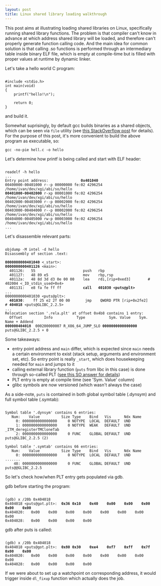 ```yaml
---
layout: post
title: Linux shared library loading walkthrough
---
```


This post aims at illustrating loading shared libraries on Linux, specifically
running shared library functions. The problem is that compiler can't know in 
advance at which address shared library will be loaded, and therefore can't 
properly generate function calling code. And the main idea for common solution 
is that calling .so functions is performed through an intermediary table inside 
binary ELF file, which is empty at compile-time but is filled with proper values 
at runtime by dynamic linker.

Let's take a hello world C program:
<pre><code>
#include &lt;stdio.h&gt;
int main(void)
{
	printf("hello!\n");

	return 0;
}
</code></pre>
and build it.

Somewhat suprisingly, by default gcc builds binaries as a shared objects, which
can be seen via `file` utility (see [this StackOverflow post](https://stackoverflow.com/a/34522357) for details).
For the purpose of this post, it's more convenient to build the above program
as executable, so:

`gcc -no-pie hell.c -o hello`

Let's determine how printf is being called and start with ELF header:
<pre><code>
readelf -h hello
...
Entry point address:               <b>0x401040</b>
00400000-00401000 r--p 00000000 fe:02 4296254 /home/ivan/dev/xgi/abi/so/hello
<b>00401000-00402000</b> r-xp 00001000 fe:02 4296254 /home/ivan/dev/xgi/abi/so/hello
00402000-00403000 r--p 00002000 fe:02 4296254 /home/ivan/dev/xgi/abi/so/hello
00403000-00404000 r--p 00002000 fe:02 4296254 /home/ivan/dev/xgi/abi/so/hello
00404000-00405000 rw-p 00003000 fe:02 4296254 /home/ivan/dev/xgi/abi/so/hello
...
</code></pre>

Let's disassemble relevant parts:
<pre><code>
objdump -M intel -d hello
Disassembly of section .text:

<b>0000000000401040</b> &lt;_start&gt;:
<b>0000000000401126</b> &lt;main&gt;:
  401126:	55                   	push   rbp
  401127:	48 89 e5             	mov    rbp,rsp
  40112a:	48 8d 3d d3 0e 00 00 	lea    rdi,[rip+0xed3]        # 402004 &lt;_IO_stdin_used+0x4&gt;
  401131:	e8 fa fe ff ff       	<b>call   401030 &lt;puts@plt&gt;</b>
...
0000000000401030 &lt;puts@plt&gt;:
  <b>401030</b>:	ff 25 e2 2f 00 00    	jmp    QWORD PTR [rip+0x2fe2]        # <b>404018</b> &lt;puts@GLIBC_2.2.5&gt;
...
Relocation section '.rela.plt' at offset 0x4b8 contains 1 entry:
  Offset          Info           Type           Sym. Value    Sym. Name + Addend
<b>000000404018</b>  000200000007 R_X86_64_JUMP_SLO <b>0000000000000000</b> puts@GLIBC_2.2.5 + 0
</code></pre>

Some takeaways:
- entry point address and `main` differ, which is expected since `main` needs a certain environment
  to exist (stack setup, arguments and environment set, etc).
  So entry point is really `_start`, which does housekeeping needed for `main` and jumps to it
- calling external library function (`puts` from libc in this case) is done through so-called 
  PLT ([see this SO answer for details](https://reverseengineering.stackexchange.com/questions/1992/what-is-plt-got/1993#1993))
- PLT entry is empty at compile time (see 'Sym. Value' column)
- glibc symbols are now versioned (which wasn't always the case)

As a side-note, `puts` is contained in both global symbol table (.dynsym) and full symbol table (.symtab):
<pre><code>
Symbol table '.dynsym' contains 6 entries:
   Num:    Value          Size Type    Bind   Vis      Ndx Name
     0: 0000000000000000     0 NOTYPE  LOCAL  DEFAULT  UND 
     1: 0000000000000000     0 NOTYPE  WEAK   DEFAULT  UND _ITM_deregisterTMCloneTab
     2: 0000000000000000     0 FUNC    GLOBAL DEFAULT  UND puts@GLIBC_2.2.5 (2)

Symbol table '.symtab' contains 66 entries:
   Num:    Value          Size Type    Bind   Vis      Ndx Name
     0: 0000000000000000     0 NOTYPE  LOCAL  DEFAULT  UND
.......
    48: 0000000000000000     0 FUNC    GLOBAL DEFAULT  UND puts@@GLIBC_2.2.5
</code></pre>

So let's check how/when PLT entry gets populated via gdb.

gdb before starting the program:
<pre><code>
(gdb) x /20b 0x404018
0x404018 &lt;puts@got.plt&gt;:	<b>0x36	0x10	0x40	0x00	0x00	0x00	0x00	0x00</b>
0x404020:	0x00	0x00	0x00	0x00	0x00	0x00	0x00	0x00
0x404028:	0x00	0x00	0x00	0x00
</code></pre>

gdb after puts is called:
<pre><code>
(gdb) x /20b 0x404018
0x404018 &lt;puts@got.plt&gt;:	<b>0x80	0x30	0xe4	0xf7	0xff	0x7f	0x00	0x00</b>
0x404020:	0x00	0x00	0x00	0x00	0x00	0x00	0x00	0x00
0x404028:	0x00	0x00	0x00	0x00
</code></pre>

If we were about to set up a watchpoint on corresponding address, it would trigger
inside `dl_fixup` function which actually does the job.
